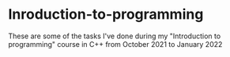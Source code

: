 # Inroduction-to-programming
These are some of the tasks I've done during my "Introduction to programming" course in C++ from October 2021 to January 2022 
